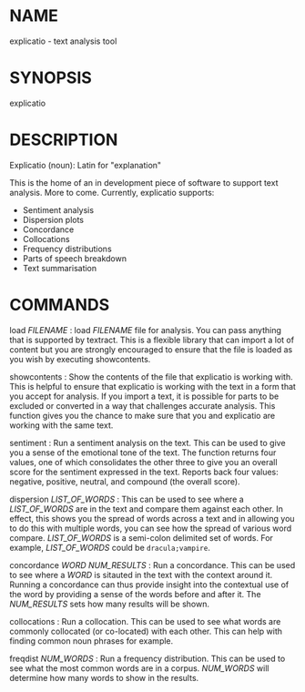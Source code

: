 <!-- Based on https://pandoc.org/demo/pandoc.1.md -->

# NAME

explicatio - text analysis tool

# SYNOPSIS

explicatio

# DESCRIPTION

Explicatio (noun): Latin for "explanation"

This is the home of an in development piece of software to support text analysis. More to come. Currently, explicatio supports:
* Sentiment analysis
* Dispersion plots
* Concordance
* Collocations
* Frequency distributions
* Parts of speech breakdown
* Text summarisation

# COMMANDS

load *FILENAME*
:   load *FILENAME* file for analysis. You can
    pass anything that is supported by textract. 
    This is a flexible library that can 
    import a lot of content but you are strongly
    encouraged to ensure that the file is 
    loaded as you wish by executing showcontents.

showcontents
:   Show the contents of the file that explicatio
    is working with. This is helpful to ensure that 
    explicatio is working with the text in a form 
    that you accept for analysis. If you import a 
    text, it is possible for parts to be excluded 
    or converted in a way that challenges accurate 
    analysis. This function gives you the chance 
    to make sure that you and explicatio are working 
    with the same text.

sentiment
:   Run a sentiment analysis on the text. This can 
    be used to give you a sense of the emotional 
    tone of the text. The function returns four 
    values, one of which consolidates the other 
    three to give you an overall score for the 
    sentiment expressed in the text. Reports back
    four values: negative, positive, neutral, and
    compound (the overall score).

dispersion *LIST_OF_WORDS*
:   This can be used to see where a *LIST_OF_WORDS* 
    are in the text and compare them against each 
    other. In effect, this shows you the spread of 
    words across a text and in allowing you to do 
    this with multiple words, you can see how the 
    spread of various word compare. *LIST_OF_WORDS* 
    is a semi-colon delimited set of words. For
    example, *LIST_OF_WORDS* could be
    `dracula;vampire`.

concordance *WORD* *NUM_RESULTS*
:   Run a concordance. This can be used to see 
    where a *WORD* is sitauted in the text with the 
    context around it. Running a concordance can 
    thus provide insight into the contextual use of 
    the word by providing a sense of the words 
    before and after it. The *NUM_RESULTS* sets how 
    many results will be shown.

collocations
:   Run a collocation. This can be used to see what 
    words are commonly collocated (or co-located) 
    with each other. This can help with finding 
    common noun phrases for example.

freqdist *NUM_WORDS*
:   Run a frequency distribution. This can be used 
    to see what the most common words are in a corpus.
    *NUM_WORDS* will determine how many words to show
    in the results.